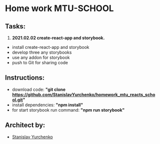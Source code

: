 # Home work MTU-SCHOOL

## Tasks:

1. **2021.02.02 create-react-app and storybook.**

  - install create-react-app and storybook
  - develop three any storybooks
  - use any addon for storybook
  - push to Git for sharing code

## Instructions:

  - download code: **"git clone
    https://github.com/StanislavYurchenko/homework_mtu_reacts_school.git"**
  - install dependencies: **"npm install"**
  - for start storybook run command: **"npm run storybook"**

## Architect by:

  - [Stanislav Yurchenko](https://github.com/StanislavYurchenko)
